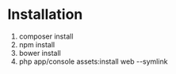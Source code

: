 Installation
========================

1) composer install
2) npm install
3) bower install
4) php app/console assets:install web --symlink
